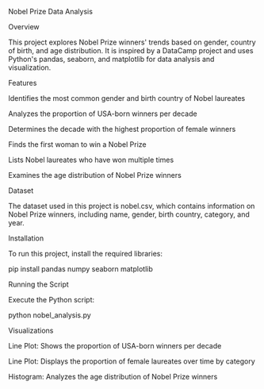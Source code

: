Nobel Prize Data Analysis

Overview

This project explores Nobel Prize winners' trends based on gender, country of birth, and age distribution. It is inspired by a DataCamp project and uses Python's pandas, seaborn, and matplotlib for data analysis and visualization.

Features

Identifies the most common gender and birth country of Nobel laureates

Analyzes the proportion of USA-born winners per decade

Determines the decade with the highest proportion of female winners

Finds the first woman to win a Nobel Prize

Lists Nobel laureates who have won multiple times

Examines the age distribution of Nobel Prize winners

Dataset

The dataset used in this project is nobel.csv, which contains information on Nobel Prize winners, including name, gender, birth country, category, and year.

Installation

To run this project, install the required libraries:

pip install pandas numpy seaborn matplotlib

Running the Script

Execute the Python script:

python nobel_analysis.py

Visualizations

Line Plot: Shows the proportion of USA-born winners per decade

Line Plot: Displays the proportion of female laureates over time by category

Histogram: Analyzes the age distribution of Nobel Prize winners